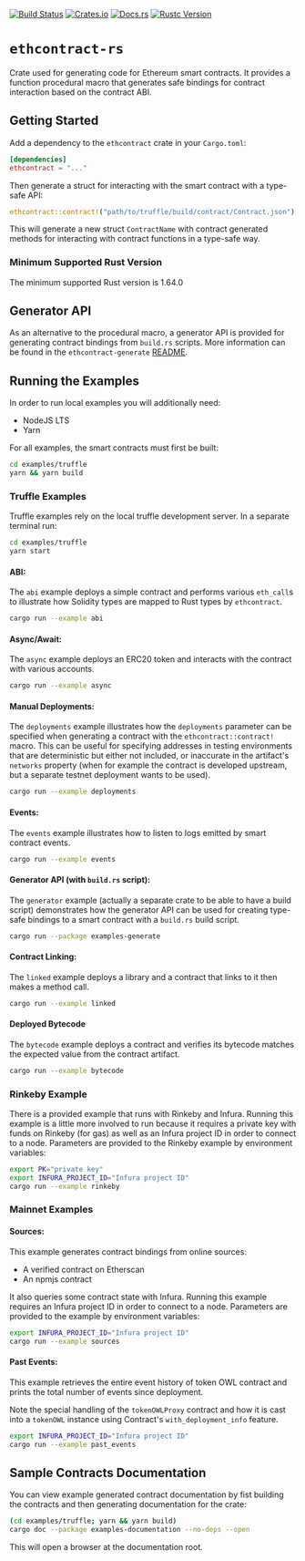 [![Build Status](https://travis-ci.org/gnosis/ethcontract-rs.svg?branch=main)](https://travis-ci.org/gnosis/ethcontract-rs)
[![Crates.io](https://img.shields.io/crates/v/ethcontract.svg)](https://crates.io/crates/ethcontract)
[![Docs.rs](https://docs.rs/ethcontract/badge.svg)](https://docs.rs/ethcontract)
[![Rustc Version](https://img.shields.io/badge/rustc-1.70+-lightgray.svg)](https://blog.rust-lang.org/2023/06/01/Rust-1.70.0.html)

# `ethcontract-rs`

Crate used for generating code for Ethereum smart contracts. It provides a
function procedural macro that generates safe bindings for contract interaction
based on the contract ABI.

## Getting Started

Add a dependency to the `ethcontract` crate in your `Cargo.toml`:

```toml
[dependencies]
ethcontract = "..."
```

Then generate a struct for interacting with the smart contract with a type-safe
API:

```rust
ethcontract::contract!("path/to/truffle/build/contract/Contract.json");
```

This will generate a new struct `ContractName` with contract generated methods
for interacting with contract functions in a type-safe way.

### Minimum Supported Rust Version

The minimum supported Rust version is 1.64.0

## Generator API

As an alternative to the procedural macro, a generator API is provided for
generating contract bindings from `build.rs` scripts. More information can be
found in the `ethcontract-generate` [README](ethcontract-generate/README.md).

## Running the Examples

In order to run local examples you will additionally need:
- NodeJS LTS
- Yarn

For all examples, the smart contracts must first be built:

```sh
cd examples/truffle
yarn && yarn build
```

### Truffle Examples

Truffle examples rely on the local truffle development server. In a separate
terminal run:

```sh
cd examples/truffle
yarn start
```

#### ABI:

The `abi` example deploys a simple contract and performs various `eth_call`s
to illustrate how Solidity types are mapped to Rust types by `ethcontract`.

```sh
cargo run --example abi
```

#### Async/Await:

The `async` example deploys an ERC20 token and interacts with the contract
with various accounts.

```sh
cargo run --example async
```

#### Manual Deployments:

The `deployments` example illustrates how the `deployments` parameter can be
specified when generating a contract with the `ethcontract::contract!` macro.
This can be useful for specifying addresses in testing environments that are
deterministic but either not included, or inaccurate in the artifact's
`networks` property (when for example the contract is developed upstream, but
a separate testnet deployment wants to be used).

```sh
cargo run --example deployments
```

#### Events:

The `events` example illustrates how to listen to logs emitted by smart
contract events.

```sh
cargo run --example events
```

#### Generator API (with `build.rs` script):

The `generator` example (actually a separate crate to be able to have a build
script) demonstrates how the generator API can be used for creating type-safe
bindings to a smart contract with a `build.rs` build script.

```sh
cargo run --package examples-generate
```

#### Contract Linking:

The `linked` example deploys a library and a contract that links to it then
makes a method call.

```sh
cargo run --example linked
```

#### Deployed Bytecode

The `bytecode` example deploys a contract and verifies its bytecode matches the
expected value from the contract artifact.

```sh
cargo run --example bytecode
```

### Rinkeby Example

There is a provided example that runs with Rinkeby and Infura. Running this
example is a little more involved to run because it requires a private key with
funds on Rinkeby (for gas) as well as an Infura project ID in order to connect
to a node. Parameters are provided to the Rinkeby example by environment
variables:

```sh
export PK="private key"
export INFURA_PROJECT_ID="Infura project ID"
cargo run --example rinkeby
```

### Mainnet Examples

#### Sources:

This example generates contract bindings from online sources:
- A verified contract on Etherscan
- An npmjs contract

It also queries some contract state with Infura. Running this example requires
an Infura project ID in order to connect to a node. Parameters are provided to
the example by environment variables:

```sh
export INFURA_PROJECT_ID="Infura project ID"
cargo run --example sources
```

#### Past Events:

This example retrieves the entire event history of token OWL contract and prints
the total number of events since deployment.

Note the special handling of the `tokenOWLProxy` contract and how it is cast into
a `tokenOWL` instance using Contract's `with_deployment_info` feature.

```sh
export INFURA_PROJECT_ID="Infura project ID"
cargo run --example past_events
```

## Sample Contracts Documentation

You can view example generated contract documentation by fist building the
contracts and then generating documentation for the crate:

```sh
(cd examples/truffle; yarn && yarn build)
cargo doc --package examples-documentation --no-deps --open
```

This will open a browser at the documentation root.
